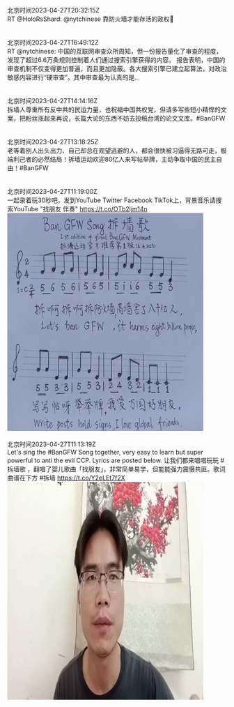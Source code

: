 北京时间2023-04-27T20:32:15Z<br>RT @HoloRsShard: @nytchinese 靠防火墙才能存活的政权🤮<br><br><br>北京时间2023-04-27T16:49:12Z<br>RT @nytchinese: 中国的互联网审查众所周知，但一份报告量化了审查的程度，发现了超过6.6万条规则控制着人们通过搜索引擎获得的内容。
报告表明，中国的审查机制不仅变得更加普遍，而且更加隐蔽。各大搜索引擎已建立起算法，对政治敏感内容进行“硬审查”。其中审查最为认真的是…<br><br><br>北京时间2023-04-27T14:14:16Z<br>拆墙人尊重所有反中共的民运力量，也祝福中国共权党，但请多写些短小精悍的文案，把粉丝涨起来再说，长篇大论的东西不妨去投稿台湾的论文文库。#BanGFW<br><br><br>北京时间2023-04-27T13:18:25Z<br>老等着别人出头出力、自己却总在观望逃避的人，都会很快被习逼得无路可走，极端利己者的必然结局！拆墙运动欢迎80亿人来写帖举牌，主动争取中国的民主自由！#BanGFW<br><br><br>北京时间2023-04-27T11:19:00Z<br>一起录着玩30秒吧，发到YouTube Twitter Facebook TikTok上，背景音乐请搜索YouTube "找朋友 伴奏" https://t.co/OTb2ljm14n<br><img src='/temp/image/2023/v-Month-4/1651425686866001920_0.jpg' width='450' height='500'><br><br>北京时间2023-04-27T11:13:19Z<br>Let's sing the #BanGFW Song together, very easy to learn but super powerful to anti the evil CCP. Lyrics are posted below.
让我们都来唱唱玩玩 #拆墙歌 ，翻唱了婴儿歌曲「找朋友」，非常简单易学，但能能强力震慑共匪。歌词曲谱在下方
#拆墙 https://t.co/Y2eLEt7f2X<br><img src='/temp/video/2023/v-Month-4/ax-Day-27/BanGFW2/1651424255400370176_0.jpg' width='450' height='500'><br><br>